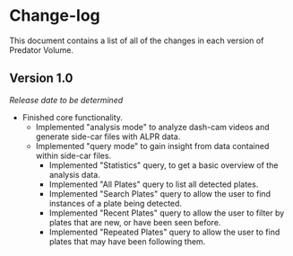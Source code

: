 # Change-log

This document contains a list of all of the changes in each version of Predator Volume.


## Version 1.0

*Release date to be determined*

- Finished core functionality.
    - Implemented "analysis mode" to analyze dash-cam videos and generate side-car files with ALPR data.
    - Implemented "query mode" to gain insight from data contained within side-car files.
        - Implemented "Statistics" query, to get a basic overview of the analysis data.
        - Implemented "All Plates" query to list all detected plates.
        - Implemented "Search Plates" query to allow the user to find instances of a plate being detected.
        - Implemented "Recent Plates" query to allow the user to filter by plates that are new, or have been seen before.
        - Implemented "Repeated Plates" query to allow the user to find plates that may have been following them.
